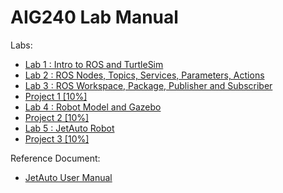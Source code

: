 # AIG240 Lab Manual

Labs:

- [Lab 1 : Intro to ROS and TurtleSim](lab1.md)
- [Lab 2 : ROS Nodes, Topics, Services, Parameters, Actions](lab2.md)
- [Lab 3 : ROS Workspace, Package, Publisher and Subscriber](lab3.md)
- [Project 1 [10%]](project1.md)
- [Lab 4 : Robot Model and Gazebo](lab4.md)
- [Project 2 [10%]](project2.md)
- [Lab 5 : JetAuto Robot](lab5.md)
- [Project 3 [10%]](project3.md)

Reference Document:

- [JetAuto User Manual](JetAuto-User-Manual.pdf)